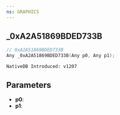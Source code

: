 ```yaml
---
ns: GRAPHICS
---
```

## _0xA2A51869BDED733B

```c
// 0xA2A51869BDED733B
Any _0xA2A51869BDED733B(Any p0, Any p1);
```

```
NativeDB Introduced: v1207
```

## Parameters
* **p0**:
* **p1**:
